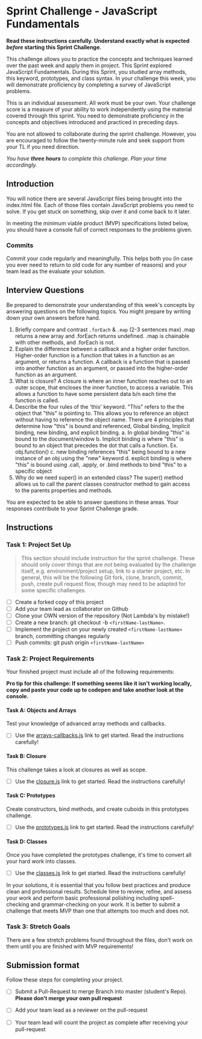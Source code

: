 # Sprint Challenge - JavaScript Fundamentals

**Read these instructions carefully. Understand exactly what is expected _before_ starting this Sprint Challenge.**

This challenge allows you to practice the concepts and techniques learned over the past week and apply them in project. This Sprint explored JavaScript Fundamentals. During this Sprint, you studied array methods, this keyword, prototypes, and class syntax. In your challenge this week, you will demonstrate proficiency by completing a survey of JavaScript problems.

This is an individual assessment. All work must be your own. Your challenge score is a measure of your ability to work independently using the material covered through this sprint. You need to demonstrate proficiency in the concepts and objectives introduced and practiced in preceding days.

You are not allowed to collaborate during the sprint challenge. However, you are encouraged to follow the twenty-minute rule and seek support from your TL if you need direction. 

_You have **three hours** to complete this challenge. Plan your time accordingly._


## Introduction

You will notice there are several JavaScript files being brought into the index.html file.  Each of those files contain JavaScript problems you need to solve.  If you get stuck on something, skip over it and come back to it later.

In meeting the minimum viable product (MVP) specifications listed below, you should have a console full of correct responses to the problems given.

### Commits

Commit your code regularly and meaningfully. This helps both you (in case you ever need to return to old code for any number of reasons) and your team lead as the evaluate your solution.

## Interview Questions

Be prepared to demonstrate your understanding of this week's concepts by answering questions on the following topics. You might prepare by writing down your own answers before hand.

1. Briefly compare and contrast `.forEach` & `.map` (2-3 sentences max)
    .map returns a new array and .forEach returns undefined.
    .map is chainable with other methods, and .forEach is not.
2. Explain the difference between a callback and a higher order function.
    Higher-order function is a function that takes in a function as an argument, or returns a function. A callback is a function that is passed into another function as an argument, or passed into the higher-order function as an argument.
3. What is closure?
    A closure is where an inner function reaches out to an outer scope, that encloses the inner function, to access a variable. This allows a function to have some persistent data b/n each time the function is called.
4. Describe the four rules of the 'this' keyword.
	"This" refers to the the object that "this" is pointing to. This allows you to reference an object without having to reference the object name. There are 4 principles that determine how "this" is bound and referenced, Global binding, Implicit binding, new binding, and explicit binding.
    a. In global binding "this" is bound to the document/window
    b. Implicit binding is where "this" is bound to an object that precedes the dot that calls a function. Ex. obj.function()
    c. new binding references "this" being bound to a new instance of an obj using the "new" keyword
    d. explicit binding is where "this" is bound using .call, .apply, or .bind methods to bind "this" to a specific object 
5. Why do we need super() in an extended class?
    The super() method allows us to call the parent classes constructor method to gain access to the parents properties and methods.

You are expected to be able to answer questions in these areas. Your responses contribute to your Sprint Challenge grade. 

## Instructions

### Task 1: Project Set Up

> This section should include instruction for the sprint challenge. These should only cover things that are _not_ being evaluated by the challenge itself, e.g. environment/project setup, link to a starter project, etc. In general, this will be the following Git fork, clone, branch, commit, push, create pull request flow, though may need to be adapted for some specific challenges.

- [ ] Create a forked copy of this project
- [ ] Add your team lead as collaborator on Github
- [ ] Clone your OWN version of the repository (Not Lambda's by mistake!)
- [ ] Create a new branch: git checkout -b `<firstName-lastName>`.
- [ ] Implement the project on your newly created `<firstName-lastName>` branch, committing changes regularly
- [ ] Push commits: git push origin `<firstName-lastName>`

### Task 2: Project Requirements

Your finished project must include all of the following requirements:

**Pro tip for this challenge: If something seems like it isn't working locally, copy and paste your code up to codepen and take another look at the console.**

#### Task A: Objects and Arrays

Test your knowledge of advanced array methods and callbacks.
* [ ] Use the [arrays-callbacks.js](challenges/arrays-callbacks.js) link to get started.  Read the instructions carefully!

#### Task B: Closure

This challenge takes a look at closures as well as scope. 
* [ ] Use the [closure.js](challenges/closure.js) link to get started. Read the instructions carefully!

#### Task C: Prototypes

Create constructors, bind methods, and create cuboids in this prototypes challenge.
* [ ] Use the [prototypes.js](challenges/prototypes.js) link to get started. Read the instructions carefully!

#### Task D: Classes

Once you have completed the prototypes challenge, it's time to convert all your hard work into classes.
* [ ] Use the [classes.js](challenges/classes.js) link to get started. Read the instructions carefully!

In your solutions, it is essential that you follow best practices and produce clean and professional results. Schedule time to review, refine, and assess your work and perform basic professional polishing including spell-checking and grammar-checking on your work. It is better to submit a challenge that meets MVP than one that attempts too much and does not.

### Task 3: Stretch Goals 

There are a few stretch problems found throughout the files, don't work on them until you are finished with MVP requirements!

## Submission format

Follow these steps for completing your project.

- [ ] Submit a Pull-Request to merge <firstName-lastName> Branch into master (student's  Repo). **Please don't merge your own pull request**
- [ ] Add your team lead as a reviewer on the pull-request
- [ ] Your team lead will count the project as complete after receiving your pull-request


